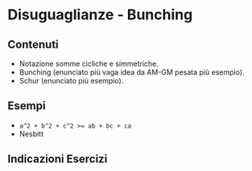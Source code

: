 # Disuguaglianze - Bunching

## Contenuti

- Notazione somme cicliche e simmetriche.
- Bunching (enunciato più vaga idea da AM-GM pesata più esempio).
- Schur (enunciato più esempio).

## Esempi

- `a^2 + b^2 + c^2 >= ab + bc + ca`
- Nesbitt

## Indicazioni Esercizi

